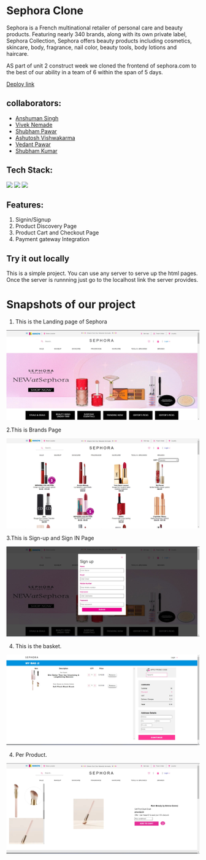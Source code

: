 # Sephora Clone

Sephora is a French multinational retailer of personal care and beauty products. Featuring nearly 340 brands, along with its own private label, Sephora Collection, Sephora offers beauty products including cosmetics, skincare, body, fragrance, nail color, beauty tools, body lotions and haircare. 

AS part of unit 2 construct week we cloned the frontend of sephora.com to the best of our ability in a team of 6 within the span of 5 days.

[Deploy link](https://tourmaline-taiyaki-83e0f5.netlify.app/index.html)

## collaborators:
- [Anshuman Singh](https://github.com/asr0212)
- [Vivek Nemade](https://github.com/VivekN11)
- [Shubham Pawar](https://github.com/shubhampawar0901)
- [Ashutosh Vishwakarma](https://github.com/ashutoshvish07)
- [Vedant Pawar](https://github.com/vedantpawar18)
- [Shubham Kumar](https://github.com/alluShubham)


## Tech Stack:

<p>
   <img src="https://img.icons8.com/color/64/000000/javascript.png"/>
   <img src="https://img.icons8.com/color/64/000000/html-5.png"/>
   <img src="https://img.icons8.com/color/64/000000/css3.png" />
   <img src=""/>
</p>

## Features:
1. Signin/Signup
2. Product Discovery Page
3. Product Cart and Checkout Page
4. Payment gateway Integration 

## Try it out locally
This is a simple project. You can use any server to serve up the html pages. Once the server is runnning just go to the localhost link the server provides.

<h1>Snapshots of our project</h1>

1. This is the Landing page of Sephora

![image](homepage.jpg)

2.This is Brands Page

![image](products.jpg)

3.This is Sign-up and Sign IN Page

![image](signup.jpg)

4. This is the basket.

![image](basket.jpg)

4. Per Product.

![image](single.jpg)
